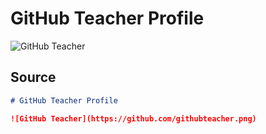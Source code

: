 # GitHub Teacher Profile

![GitHub Teacher](https://github.com/githubteacher.png)

## Source

```md
# GitHub Teacher Profile

![GitHub Teacher](https://github.com/githubteacher.png)
```
